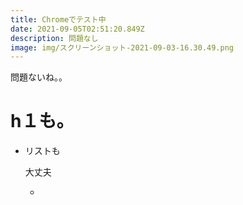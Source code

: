 ```yaml
---
title: Chromeでテスト中
date: 2021-09-05T02:51:20.849Z
description: 問題なし
image: img/スクリーンショット-2021-09-03-16.30.49.png
---
```

問題ないね。。



# h１も。

* リストも

  大丈夫

  *